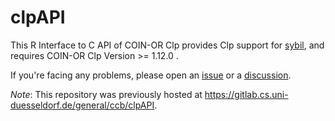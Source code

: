 # clpAPI

This R Interface to C API of COIN-OR Clp provides Clp support for [sybil](https://github.com/SysBioChalmers/sybil), and requires COIN-OR Clp Version >= 1.12.0 .

If you're facing any problems, please open an [issue](https://github.com/SysBioChalmers/clpAPI/issues/new) or a [discussion](https://github.com/SysBioChalmers/clpAPI/discussions/new).

_Note_: This repository was previously hosted at https://gitlab.cs.uni-duesseldorf.de/general/ccb/clpAPI.